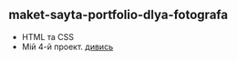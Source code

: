 ## maket-sayta-portfolio-dlya-fotografa

- HTML та СSS
- Мій 4-й проект. [дивись](https://Yevheniih.github.io/maket-sayta-portfolio-dlya-fotografa/)
